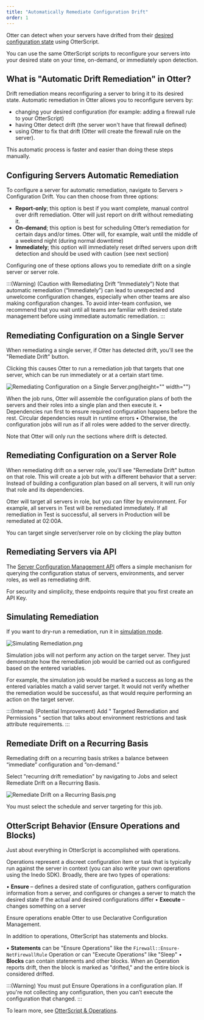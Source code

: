 ```yaml
---
title: "Automatically Remediate Configuration Drift"
order: 1
---
```


Otter can detect when your servers have drifted from their [desired configuration state](/docs/otter/collecting-verifying-configuration/otter-desired-configuration-with-otterscript) using OtterScript. 

You can use the same OtterScript scripts to reconfigure your servers into your desired state on your time, on-demand, or immediately upon detection.

## What is "Automatic Drift Remediation" in Otter? 
Drift remediation means reconfiguring a server to bring it to its desired state. Automatic remediation in Otter allows you to reconfigure servers by:
  - changing your desired configuration (for example: adding a firewall rule to your OtterScript)
  - having Otter detect drift (the server won't have that firewall defined)
  - using Otter to fix that drift (Otter will create the firewall rule on the server).

This automatic process is faster and easier than doing these steps manually.

## Configuring Servers Automatic Remediation

To configure a server for automatic remediation, navigate to Servers > Configuration Drift. You can then choose from three options:
   - **Report-only**; this option is best if you want complete, manual control over drift remediation. Otter will just report on drift without remediating it.
   - **On-demand**; this option is best for scheduling Otter’s remediation for certain days and/or times. Otter will, for example, wait until the middle of a weekend night (during normal downtime)
   - **Immediately**; this option will immediately reset drifted servers upon drift detection and should be used with caution (see next section)

Configuring one of these options allows you to remediate drift on a single server or server role.

:::(Warning) (Caution with Remediating Drift “Immediately”)
Note that automatic remediation (“Immediately”) can lead to unexpected and unwelcome configuration changes, especially when other teams are also making configuration changes. To avoid inter-team confusion, we recommend that you wait until all teams are familiar with desired state management before using immediate automatic remediation.
:::

## Remediating Configuration on a Single Server
When remediating a single server, if Otter has detected drift, you'll see the "Remediate Drift" button.

Clicking this causes Otter to run a remediation job that targets that one server, which can be run immediately or at a certain start time.

![Remediating Configuration on a Single Server.png](/resources/docs/Remediating%20Configuration%20on%20a%20Single%20Server.png){height="" width=""}

When the job runs, Otter will assemble the configuration plans of both the servers and their roles into a single plan and then execute it. 
•	Dependencies run first to ensure required configuration happens before the rest. Circular dependencies result in runtime errors
•	Otherwise, the configuration jobs will run as if all roles were added to the server directly.

Note that Otter will only run the sections where drift is detected.
 
## Remediating Configuration on a Server Role
When remediating drift on a server role, you'll see "Remediate Drift" button on that role. This will create a job but with a different behavior that a server: Instead of building a configuration plan based on all servers, it will run only that role and its dependencies.

Otter will target all servers in role, but you can filter by environment. For example, all servers in Test will be remediated immediately. If all remediation in Test is successful, all servers in Production will be remediated at 02:00A.

You can target single server/server role on by clicking the play button 

## Remediating Servers via API
The [Server Configuration Management API](/docs/otter/reference/api/configuration-management) offers a simple mechanism for querying the configuration status of servers, environments, and server roles, as well as remediating drift.

For security and simplicity, these endpoints require that you first create an API Key.

## Simulating Remediation
If you want to dry-run a remediation, run it in [simulation mode](/docs/otter/orchestration-server-automation/otter-jobs-templates). 

![Simulating Remediation.png](/resources/docs/Simulating%20Remediation.png)

Simulation jobs will not perform any action on the target server. They just demonstrate how the remediation job would be carried out as configured based on the entered variables.

For example, the simulation job would be marked a success as long as the entered variables match a valid server target. It would not verify whether the remediation would be successful, as that would require performing an action on the target server.

:::(Internal) (Potential Improvement)
Add " Targeted Remediation and Permissions " section that talks about environment restrictions and task attribute requirements.
:::


## Remediate Drift on a Recurring Basis
Remediating drift on a recurring basis strikes a balance between “immediate” configuration and “on-demand.” 

Select "recurring drift remediation" by navigating to Jobs and select Remediate Drift on a Recurring Basis. 

![Remediate Drift on a Recurring Basis.png](/resources/docs/Remediate%20Drift%20on%20a%20Recurring%20Basis%282%29.png)

You must select the schedule and server targeting for this job.

## OtterScript Behavior (Ensure Operations and Blocks)
Just about everything in OtterScript is accomplished with operations. 

Operations represent a discreet configuration item or task that is typically run against the server in context (you can also write your own operations using the Inedo SDK). Broadly, there are two types of operations:

•	**Ensure** – defines a desired state of configuration, gathers configuration information from a server, and configures or changes a server to match the desired state if the actual and desired configurations differ
•	**Execute** – changes something on a server

Ensure operations enable Otter to use Declarative Configuration Management.

In addition to operations, OtterScript has statements and blocks.

•	**Statements** can be "Ensure Operations" like the `Firewall::Ensure-NetFirewallRule` Operation or can "Execute Operations" like "Sleep"
•	**Blocks** can contain statements and other blocks.
When an Operation reports drift, then the block is marked as "drifted," and the entire block is considered drifted.

:::(Warning)
You must put Ensure Operations in a configuration plan. If you're not collecting any configuration, then you can’t execute the configuration that changed.
:::

To learn more, see [OtterScript & Operations](/docs/otter/scripting-in-otter/otter-otterscript-and-operations).
